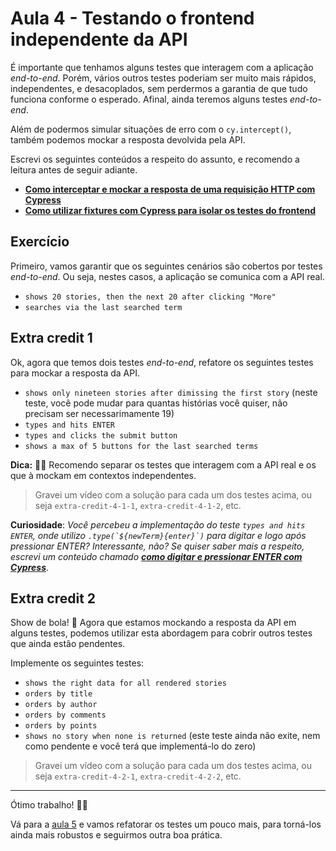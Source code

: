 # Aula 4 - Testando o frontend independente da API

É importante que tenhamos alguns testes que interagem com a aplicação _end-to-end_. Porém, vários outros testes poderiam ser muito mais rápidos, independentes, e desacoplados, sem perdermos a garantia de que tudo funciona conforme o esperado. Afinal, ainda teremos alguns testes _end-to-end_.

Além de podermos simular situações de erro com o `cy.intercept()`, também podemos mockar a resposta devolvida pela API.

Escrevi os seguintes conteúdos a respeito do assunto, e recomendo a leitura antes de seguir adiante.

* [**Como interceptar e mockar a resposta de uma requisição HTTP com Cypress**](https://talkingabouttesting.com/2021/02/15/como-interceptar-e-mockar-a-resposta-de-uma-requisicao-http-com-cypress/)
* [**Como utilizar fixtures com Cypress para isolar os testes do frontend**](https://talkingabouttesting.com/2021/02/16/como-utilizar-fixtures-com-cypress-para-isolar-os-testes-do-frontend/)

## Exercício

Primeiro, vamos garantir que os seguintes cenários são cobertos por testes _end-to-end_. Ou seja, nestes casos, a aplicação se comunica com a API real.

* `shows 20 stories, then the next 20 after clicking "More"`
* `searches via the last searched term`

## Extra credit 1

Ok, agora que temos dois testes _end-to-end_, refatore os seguintes testes para mockar a resposta da API.

* `shows only nineteen stories after dimissing the first story` (neste teste, você pode mudar para quantas histórias você quiser, não precisam ser necessarimamente 19)
* `types and hits ENTER`
* `types and clicks the submit button`
* `shows a max of 5 buttons for the last searched terms`

**Dica:** 🧙‍♂️ Recomendo separar os testes que interagem com a API real e os que à mockam em contextos independentes.

> Gravei um vídeo com a solução para cada um dos testes acima, ou seja `extra-credit-4-1-1`, `extra-credit-4-1-2`, etc.

**Curiosidade**: _Você percebeu a implementação do teste `types and hits ENTER`, onde utilizo ``.type(`${newTerm}{enter}`)`` para digitar e logo após pressionar ENTER? Interessante, não? Se quiser saber mais a respeito, escrevi um conteúdo chamado [**como digitar e pressionar ENTER com Cypress**](https://talkingabouttesting.com/2021/03/01/como-digitar-e-pressionar-enter-com-cypress/)_.

## Extra credit 2

Show de bola! 🏀 Agora que estamos mockando a resposta da API em alguns testes, podemos utilizar esta abordagem para cobrir outros testes que ainda estão pendentes.

Implemente os seguintes testes:

* `shows the right data for all rendered stories`
* `orders by title`
* `orders by author`
* `orders by comments`
* `orders by points`
* `shows no story when none is returned` (este teste ainda não exite, nem como pendente e você terá que implementá-lo do zero)

> Gravei um vídeo com a solução para cada um dos testes acima, ou seja `extra-credit-4-2-1`, `extra-credit-4-2-2`, etc.

___

Ótimo trabalho! 👏🏽

Vá para a [aula 5](./05.md) e vamos refatorar os testes um pouco mais, para torná-los ainda mais robustos e seguirmos outra boa prática.
